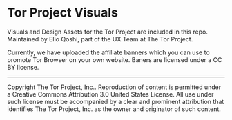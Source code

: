 # Tor Project Visuals
Visuals and Design Assets for the Tor Project are included in this repo. Maintained by Elio Qoshi, part of the UX Team at The Tor Project. 

Currently, we have uploaded the affiliate banners which you can use to promote Tor Browser on your own website.
Baners are licensed under a CC BY license.

---

Copyright The Tor Project, Inc.. Reproduction of content is permitted under a Creative Commons Attribution 3.0 United States License. All use under such license must be accompanied by a clear and prominent attribution that identifies The Tor Project, Inc. as the owner and originator of such content.
